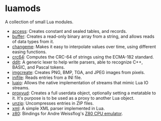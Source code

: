 # luamods

A collection of small Lua modules.

* [access](access): Creates constant and sealed tables, and records.
* [buffer](buffer): Creates a read-only binary array from a string, and allows reads of data types from it.
* [changeme](changeme): Makes it easy to interpolate values over time, using different easing functions.
* [crc64](crc64): Computes the CRC-64 of strings using the ECMA-182 standard.
* [ddlt](ddlt): A generic lexer to help write parsers, able to recognize C++, BASIC, and Pascal tokens.
* [imgcreate](imgcreate): Creates PNG, BMP, TGA, and JPEG images from pixels.
* [inifile](inifile): Reads entries from a INI file.
* [luaio](luaio): Allows the native implementation of streams that mimic Lua IO streams.
* [proxyud](proxyud): Creates a full userdata object, optionally setting a metatable to it. It's purpose is to be used as a proxy to another Lua object.
* [unzip](unzip): Uncompresses entries in ZIP files.
* [xml](xml): A simple XML parser implemented in Lua.
* [z80](z80): Bindings for Andre Weissflog's [Z80 CPU emulator](https://github.com/floooh/chips/blob/master/chips/z80.h).
